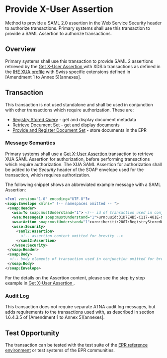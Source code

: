 # Provide X-User Assertion
Method to provide a SAML 2.0 assertion in the Web Service Security header to authorize transactions. Primary systems shall use this transaction to provide a SAML Assertion to authorize transactions.

## Overview
Primary systems shall use this transaction to provide SAML 2 assertions retrieved by the
[Get X-User Assertion ](GetXAssertion.md) with XDS.b transactions as defined in the [IHE XUA profile](https://profiles.ihe.net/ITI/TF/Volume1/ch-13.html) with Swiss specific extensions defined in  
[Amendment 1 to Annex 5][annexes].   

## Transaction
This transaction is not used standalone and shall be used in conjunction with other transactions which require authorization. These are:

- [Registry Stored Query](RegistryStoredQuery.md) - get and display document metadata
- [Retrieve Document Set](RetrieveDocumentSet.md) - get and display documents
- [Provide and Register Document Set](ProvideAndRegister.md) - store documents in the EPR  

### Message Semantics

Primary systems shall use a [Get X-User Assertion ](GetXAssertion.md) transaction to retrieve XUA SAML Assertion for authorization, before performing transactions which require authorization. The XUA SAML Assertion for authorization shall be added to the *Security* header of the SOAP envelope used for the transaction, which requires authorization.  

The following snippet shows an abbreviated example message with a SAML Assertion:  

```xml linenums="1"
<?xml version="1.0" encoding="UTF-8"?>
<soap:Envelope xmlns=" !-- namespaces omitted -- ">
 <soap:Header>
   <wsa:To soap:mustUnderstand="1"> <!-- id of transaction used in conjunction --></wsa:To>
   <wsa:MessageID soap:mustUnderstand="1">urn:uuid:31D7E4B5-C117-481E-9EE1-F32849E81BF8</wsa:MessageID>
   <wsa:Action soap:mustUnderstand="1">urn:ihe:iti:2007:RegistryStoredQuery</wsa:Action>
   <wsse:Security>
     <saml2:Assertion>
       <!-- assertion content omitted for brevity -->
     </saml2:Assertion>
   </wsse:Security>
 </soap:Header>
 <soap:Body>
  <!-- body elements of transaction used in conjunction omitted for brevity -->
 </soap:Body>
</soap:Envelope>
```

For the details on the Assertion content, please see the step by step example in [Get X-User Assertion ](GetXAssertion.md).

### Audit Log

This transaction does not require separate ATNA audit log messages, but adds requirements to the transactions used with, as described in section 1.6.4.3.5 of [Amendment 1 to Annex 5][annexes].

## Test Opportunity

The transaction can be tested with the test suite of the [EPR reference environment](gazelle.md) or test systems of the EPR communities.
